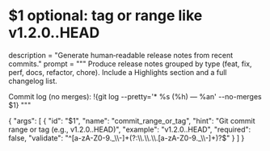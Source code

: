 # $1 optional: tag or range like v1.2.0..HEAD
description = "Generate human‑readable release notes from recent commits."
prompt = """
Produce release notes grouped by type (feat, fix, perf, docs, refactor, chore). Include a Highlights section and a full changelog list.


Commit log (no merges):
!{git log --pretty='* %s (%h) — %an' --no-merges $1}
"""

{
  "args": [
    {
      "id": "$1",
      "name": "commit_range_or_tag",
      "hint": "Git commit range or tag (e.g., v1.2.0..HEAD)",
      "example": "v1.2.0..HEAD",
      "required": false,
      "validate": "^[a-zA-Z0-9._\\-]+(?:\\.\\.\\.[a-zA-Z0-9._\\-]+)?$"
    }
  ]
}
